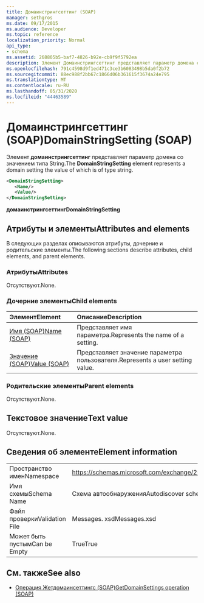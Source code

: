 ```yaml
---
title: Домаинстрингсеттинг (SOAP)
manager: sethgros
ms.date: 09/17/2015
ms.audience: Developer
ms.topic: reference
localization_priority: Normal
api_type:
- schema
ms.assetid: 268805b5-baf7-4826-b92e-cb9f9f5792ea
description: Элемент Домаинстрингсеттинг представляет параметр домена со значением типа String.
ms.openlocfilehash: 791c4598d9f1ed471c3ce3b6083498b5da0f2b72
ms.sourcegitcommit: 88ec988f2bb67c1866d06b361615f3674a24e795
ms.translationtype: MT
ms.contentlocale: ru-RU
ms.lasthandoff: 05/31/2020
ms.locfileid: "44463589"
---
```

# <a name="domainstringsetting-soap"></a><span data-ttu-id="02906-103">Домаинстрингсеттинг (SOAP)</span><span class="sxs-lookup"><span data-stu-id="02906-103">DomainStringSetting (SOAP)</span></span>

<span data-ttu-id="02906-104">Элемент **домаинстрингсеттинг** представляет параметр домена со значением типа String.</span><span class="sxs-lookup"><span data-stu-id="02906-104">The **DomainStringSetting** element represents a domain setting the value of which is of type string.</span></span> 
  
```XML
<DomainStringSetting>
   <Name/>
   <Value/>
</DomainStringSetting>
```

 <span data-ttu-id="02906-105">**домаинстрингсеттинг**</span><span class="sxs-lookup"><span data-stu-id="02906-105">**DomainStringSetting**</span></span>
## <a name="attributes-and-elements"></a><span data-ttu-id="02906-106">Атрибуты и элементы</span><span class="sxs-lookup"><span data-stu-id="02906-106">Attributes and elements</span></span>

<span data-ttu-id="02906-107">В следующих разделах описываются атрибуты, дочерние и родительские элементы.</span><span class="sxs-lookup"><span data-stu-id="02906-107">The following sections describe attributes, child elements, and parent elements.</span></span>
  
### <a name="attributes"></a><span data-ttu-id="02906-108">Атрибуты</span><span class="sxs-lookup"><span data-stu-id="02906-108">Attributes</span></span>

<span data-ttu-id="02906-109">Отсутствуют.</span><span class="sxs-lookup"><span data-stu-id="02906-109">None.</span></span>
  
### <a name="child-elements"></a><span data-ttu-id="02906-110">Дочерние элементы</span><span class="sxs-lookup"><span data-stu-id="02906-110">Child elements</span></span>

|<span data-ttu-id="02906-111">**Элемент**</span><span class="sxs-lookup"><span data-stu-id="02906-111">**Element**</span></span>|<span data-ttu-id="02906-112">**Описание**</span><span class="sxs-lookup"><span data-stu-id="02906-112">**Description**</span></span>|
|:-----|:-----|
|[<span data-ttu-id="02906-113">Имя (SOAP)</span><span class="sxs-lookup"><span data-stu-id="02906-113">Name (SOAP)</span></span>](name-soap.md) <br/> |<span data-ttu-id="02906-114">Представляет имя параметра.</span><span class="sxs-lookup"><span data-stu-id="02906-114">Represents the name of a setting.</span></span>  <br/> |
|[<span data-ttu-id="02906-115">Значение (SOAP)</span><span class="sxs-lookup"><span data-stu-id="02906-115">Value (SOAP)</span></span>](value-soap.md) <br/> |<span data-ttu-id="02906-116">Представляет значение параметра пользователя.</span><span class="sxs-lookup"><span data-stu-id="02906-116">Represents a user setting value.</span></span>  <br/> |
   
### <a name="parent-elements"></a><span data-ttu-id="02906-117">Родительские элементы</span><span class="sxs-lookup"><span data-stu-id="02906-117">Parent elements</span></span>

<span data-ttu-id="02906-118">Отсутствуют.</span><span class="sxs-lookup"><span data-stu-id="02906-118">None.</span></span>
  
## <a name="text-value"></a><span data-ttu-id="02906-119">Текстовое значение</span><span class="sxs-lookup"><span data-stu-id="02906-119">Text value</span></span>

<span data-ttu-id="02906-120">Отсутствуют.</span><span class="sxs-lookup"><span data-stu-id="02906-120">None.</span></span>
  
## <a name="element-information"></a><span data-ttu-id="02906-121">Сведения об элементе</span><span class="sxs-lookup"><span data-stu-id="02906-121">Element information</span></span>

|||
|:-----|:-----|
|<span data-ttu-id="02906-122">Пространство имен</span><span class="sxs-lookup"><span data-stu-id="02906-122">Namespace</span></span>  <br/> |https://schemas.microsoft.com/exchange/2010/Autodiscover  <br/> |
|<span data-ttu-id="02906-123">Имя схемы</span><span class="sxs-lookup"><span data-stu-id="02906-123">Schema Name</span></span>  <br/> |<span data-ttu-id="02906-124">Схема автообнаружения</span><span class="sxs-lookup"><span data-stu-id="02906-124">Autodiscover schema</span></span>  <br/> |
|<span data-ttu-id="02906-125">Файл проверки</span><span class="sxs-lookup"><span data-stu-id="02906-125">Validation File</span></span>  <br/> |<span data-ttu-id="02906-126">Messages. xsd</span><span class="sxs-lookup"><span data-stu-id="02906-126">Messages.xsd</span></span>  <br/> |
|<span data-ttu-id="02906-127">Может быть пустым</span><span class="sxs-lookup"><span data-stu-id="02906-127">Can be Empty</span></span>  <br/> |<span data-ttu-id="02906-128">True</span><span class="sxs-lookup"><span data-stu-id="02906-128">True</span></span>  <br/> |
   
## <a name="see-also"></a><span data-ttu-id="02906-129">См. также</span><span class="sxs-lookup"><span data-stu-id="02906-129">See also</span></span>

- [<span data-ttu-id="02906-130">Операция Жетдомаинсеттингс (SOAP)</span><span class="sxs-lookup"><span data-stu-id="02906-130">GetDomainSettings operation (SOAP)</span></span>](getdomainsettings-operation-soap.md)

